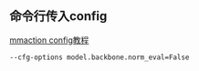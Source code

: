 ## 命令行传入config
[mmaction config教程](https://github.com/open-mmlab/mmaction2/blob/master/docs/tutorials/1_config.md)
```shell
--cfg-options model.backbone.norm_eval=False
```